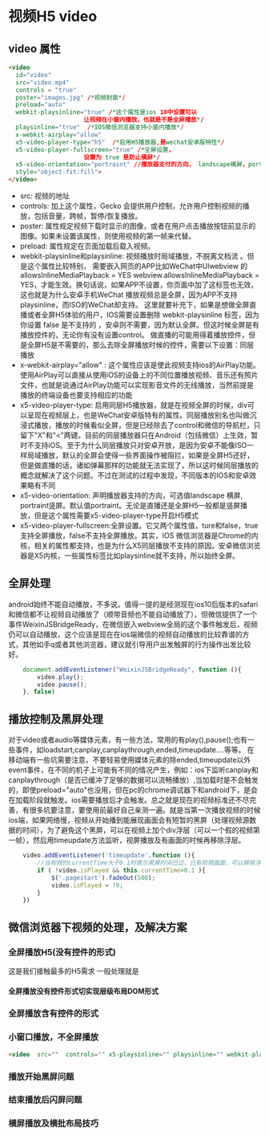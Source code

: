 # 视频H5 video
## video 属性
```html
<video
  id="video" 
  src="video.mp4" 
  controls = "true"
  poster="images.jpg" /*视频封面*/
  preload="auto" 
  webkit-playsinline="true" /*这个属性是ios 10中设置可以
                     让视频在小窗内播放，也就是不是全屏播放*/  
  playsinline="true"  /*IOS微信浏览器支持小窗内播放*/ 
  x-webkit-airplay="allow" 
  x5-video-player-type="h5"  /*启用H5播放器,是wechat安卓版特性*/
  x5-video-player-fullscreen="true" /*全屏设置，
                     设置为 true 是防止横屏*/
  x5-video-orientation="portraint" //播放器支付的方向， landscape横屏，portraint竖屏，默认值为竖屏
  style="object-fit:fill">
</video>
```
- src: 视频的地址
- controls: 加上这个属性，Gecko 会提供用户控制，允许用户控制视频的播放，包括音量，跨帧，暂停/恢复播放。
- poster: 属性规定视频下载时显示的图像，或者在用户点击播放按钮前显示的图像。如果未设置该属性，则使用视频的第一帧来代替。
- preload: 属性规定在页面加载后载入视频。
- webkit-playsinline和playsinline: 视频播放时局域播放，不脱离文档流 。但是这个属性比较特别， 需要嵌入网页的APP比如WeChat中UIwebview 的allowsInlineMediaPlayback = YES webview.allowsInlineMediaPlayback = YES，才能生效。换句话说，如果APP不设置，你页面中加了这标签也无效，这也就是为什么安卓手机WeChat 播放视频总是全屏，因为APP不支持playsinline，而ISO的WeChat却支持。
这里就要补充下，如果是想做全屏直播或者全屏H5体验的用户，IOS需要设置删除 webkit-playsinline 标签，因为你设置 false 是不支持的 ，安卓则不需要，因为默认全屏。但这时候全屏是有播放控件的，无论你有没有设置control。 做直播的可能用得着播放控件，但是全屏H5是不需要的，那么去除全屏播放时候的控件，需要以下设置：同层播放
- x-webkit-airplay="allow" : 这个属性应该是使此视频支持ios的AirPlay功能。使用AirPlay可以直接从使用iOS的设备上的不同位置播放视频、音乐还有照片文件，也就是说通过AirPlay功能可以实现影音文件的无线播放，当然前提是播放的终端设备也要支持相应的功能
- x5-video-player-type: 启用同层H5播放器，就是在视频全屏的时候，div可以呈现在视频层上，也是WeChat安卓版特有的属性。同层播放别名也叫做沉浸式播放，播放的时候看似全屏，但是已经除去了control和微信的导航栏，只留下"X"和"<"两键。目前的同层播放器只在Android（包括微信）上生效，暂时不支持iOS。至于为什么同层播放只对安卓开放，是因为安卓不能像ISO一样局域播放，默认的全屏会使得一些界面操作被阻拦，如果是全屏H5还好，但是做直播的话，诸如弹幕那样的功能就无法实现了，所以这时候同层播放的概念就解决了这个问题。不过在测试的过程中发现，不同版本的IOS和安卓效果略有不同
- x5-video-orientation: 声明播放器支持的方向，可选值landscape 横屏, portraint竖屏。默认值portraint。无论是直播还是全屏H5一般都是竖屏播放，但是这个属性需要x5-video-player-type开启H5模式
- x5­-video­-player­-fullscreen:全屏设置。它又两个属性值，ture和false，true支持全屏播放，false不支持全屏播放。其实，IOS 微信浏览器是Chrome的内核，相关的属性都支持，也是为什么X5同层播放不支持的原因。安卓微信浏览器是X5内核，一些属性标签比如playsinline就不支持，所以始终全屏。


## 全屏处理
android始终不能自动播放，不多说。值得一提的是经测现在ios10后版本的safari和微信都不让视频自动播放了（顺带音频也不能自动播放了），但微信提供了一个事件WeixinJSBridgeReady，在微信嵌入webview全局的这个事件触发后，视频仍可以自动播放，这个应该是现在在ios端微信的视频自动播放的比较靠谱的方式，其他如手q或者其他浏览器，建议就引导用户出发触屏的行为操作出发比较好。

```javascript
	document.addEventListener("WeixinJSBridgeReady", function (){ 
	    video.play();
	    video.pause();
	}, false)
```

## 播放控制及黑屏处理
对于video或者audio等媒体元素，有一些方法，常用的有play(),pause();也有一些事件，如loadstart,canplay,canplaythrough,ended,timeupdate....等等。
在移动端有一些坑需要注意，不要轻易使用媒体元素的除ended,timeupdate以外event事件，在不同的机子上可能有不同的情况产生，例如：ios下监听canplay和canplaythrough（是否已缓冲了足够的数据可以流畅播放）,当加载时是不会触发的，即使preload="auto"也没用，但在pc的chrome调试器下和android下，是会在加载阶段就触发。ios需要播放后才会触发。总之就是现在的视频标准还不尽完善，有很多坑要注意，要使用前最好自己亲测一遍。就是当第一次播放视频的时候ios端，如果网络慢，视频从开始播到能展现画面会有短暂的黑屏（处理视频源数据的时间），为了避免这个黑屏，可以在视频上加个div浮层（可以一个假的视频第一帧），然后用timeupdate方法监听，视屏播放及有画面的时候再移除浮层。
```javascript
	video.addEventListener('timeupdate',function (){
	    //当视频的currentTime大于0.1时表示黑屏时间已过，已有视频画面，可以移除浮层（.pagestart的div元素）
	    if ( !video.isPlayed && this.currentTime>0.1 ){
	        $('.pagestart').fadeOut(500);
	        video.isPlayed = !0;
	    }
	})
```


## 微信浏览器下视频的处理，及解决方案

### 全屏播放H5(没有控件的形式)
这是我们接触最多的H5需求
一般处理就是

#### 全屏播放没有控件形式切实现层级布局DOM形式

### 全屏播放含有控件的形式

### 小窗口播放，不全屏播放
```html
<video  src=""  controls="" x5-playsinline="" playsinline="" webkit-playsinline="" poster="" preload="auto"></video>
```

### 播放开始黑屏问题

### 结束播放后闪屏问题

### 横屏播放及横批布局技巧